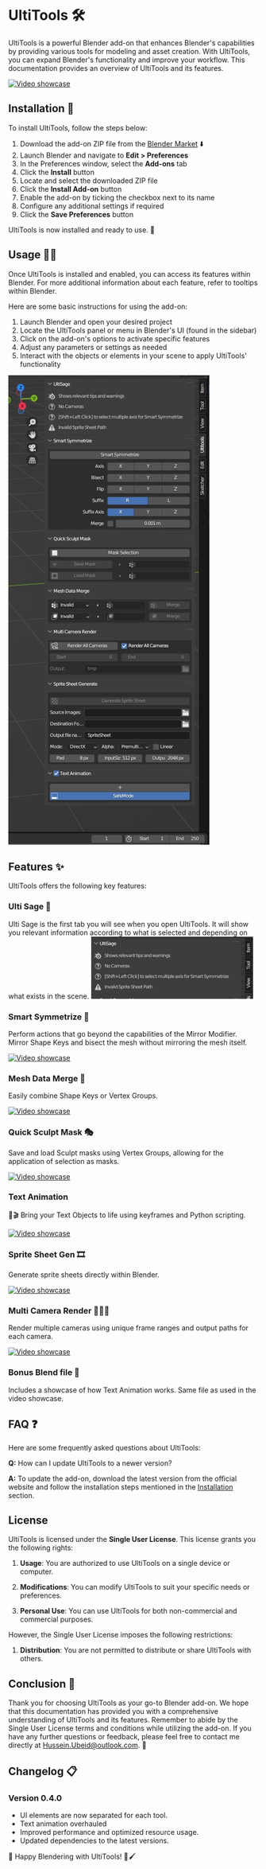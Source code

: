 <a name="ultitools"></a>
# UltiTools 🛠️

UltiTools is a powerful Blender add-on that enhances Blender's capabilities by providing various tools for modeling and asset creation. With UltiTools, you can expand Blender's functionality and improve your workflow. This documentation provides an overview of UltiTools and its features.

[![Video showcase](https://img.youtube.com/vi/I8yvBzNMHaM/0.jpg)](https://www.youtube.com/watch?v=I8yvBzNMHaM&ab_channel=Ultikynnys)

<a name="installation"></a>
## Installation 🚀

To install UltiTools, follow the steps below:

1. Download the add-on ZIP file from the [Blender Market](https://blendermarket.com/products/ultitools) ⬇️
2. Launch Blender and navigate to **Edit > Preferences** 
3. In the Preferences window, select the **Add-ons** tab 
4. Click the **Install** button 
5. Locate and select the downloaded ZIP file 
6. Click the **Install Add-on** button 
7. Enable the add-on by ticking the checkbox next to its name 
8. Configure any additional settings if required 
9. Click the **Save Preferences** button 

UltiTools is now installed and ready to use. 🎉

<a name="usage"></a>
## Usage 🧑‍💻

Once UltiTools is installed and enabled, you can access its features within Blender. For more additional information about each feature, refer to tooltips within Blender.

Here are some basic instructions for using the add-on:
1. Launch Blender and open your desired project 
2. Locate the UltiTools panel or menu in Blender's UI (found in the sidebar) 
3. Click on the add-on's options to activate specific features 
4. Adjust any parameters or settings as needed 
5. Interact with the objects or elements in your scene to apply UltiTools' functionality 


![Ribbon view](./Tool.png)

<a name="features"></a>
## Features ✨

UltiTools offers the following key features:

### Ulti Sage 🧙
Ulti Sage is the first tab you will see when you open UltiTools. It will show you relevant information according to what is selected and depending on what exists in the scene. 
![Ribbon view](./Sage.png)

### Smart Symmetrize 🔄
Perform actions that go beyond the capabilities of the Mirror Modifier. Mirror Shape Keys and bisect the mesh without mirroring the mesh itself.

[![Video showcase](https://img.youtube.com/vi/27xPZl3vi6c/0.jpg)](https://www.youtube.com/watch?v=27xPZl3vi6c&ab_channel=Ultikynnys)

### Mesh Data Merge 🧩
Easily combine Shape Keys or Vertex Groups.

[![Video showcase](https://img.youtube.com/vi/uetbQmzUdOk/0.jpg)](https://www.youtube.com/watch?v=uetbQmzUdOk&ab_channel=Ultikynnys)

### Quick Sculpt Mask 🎭
Save and load Sculpt masks using Vertex Groups, allowing for the application of selection as masks.

[![Video showcase](https://img.youtube.com/vi/A67Yu_MkNuQ/0.jpg)](https://www.youtube.com/watch?v=A67Yu_MkNuQ&ab_channel=Ultikynnys)

### Text Animation
📝🎬
Bring your Text Objects to life using keyframes and Python scripting.

[![Video showcase](https://img.youtube.com/vi/aNaJQEXH1FQ/0.jpg)](https://www.youtube.com/watch?v=aNaJQEXH1FQ&ab_channel=Ultikynnys)

### Sprite Sheet Gen 🎞️
Generate sprite sheets directly within Blender.

[![Video showcase](https://img.youtube.com/vi/BGtd6JSe1Ts/0.jpg)](https://www.youtube.com/watch?v=BGtd6JSe1Ts&ab_channel=Ultikynnys)

### Multi Camera Render 🎥🎥🎥
Render multiple cameras using unique frame ranges and output paths for each camera.

[![Video showcase](https://img.youtube.com/vi/SC3yCdjqBHI/0.jpg)](https://www.youtube.com/watch?v=SC3yCdjqBHI&ab_channel=Ultikynnys)

### Bonus Blend file 🎁
Includes a showcase of how Text Animation works. Same file as used in the video showcase.

<a name="faq"></a>
## FAQ ❓

Here are some frequently asked questions about UltiTools:

**Q:** How can I update UltiTools to a newer version? 

**A:** To update the add-on, download the latest version from the official website and follow the installation steps mentioned in the
[Installation](##installation) section. 

<a name="license"></a>
## License 

UltiTools is licensed under the **Single User License**. This license grants you the following rights:

1. **Usage**: You are authorized to use UltiTools on a single device or computer. 

2. **Modifications**: You can modify UltiTools to suit your specific needs or preferences. 

3. **Personal Use**: You can use UltiTools for both non-commercial and commercial purposes. 

However, the Single User License imposes the following restrictions:

1. **Distribution**: You are not permitted to distribute or share UltiTools with others. 

<a name="conclusion"></a>
## Conclusion 🎉

Thank you for choosing UltiTools as your go-to Blender add-on. We hope that this documentation has provided you with a comprehensive understanding of UltiTools and its features. Remember to abide by the Single User License terms and conditions while utilizing the add-on. If you have any further questions or feedback, please feel free to contact me directly at Hussein.Ubeid@outlook.com. 📧

## Changelog 📋

### Version 0.4.0
- UI elements are now separated for each tool.
- Text animation overhauled 
- Improved performance and optimized resource usage. 
- Updated dependencies to the latest versions. 

🚀 Happy Blendering with UltiTools! 🎨🖌️